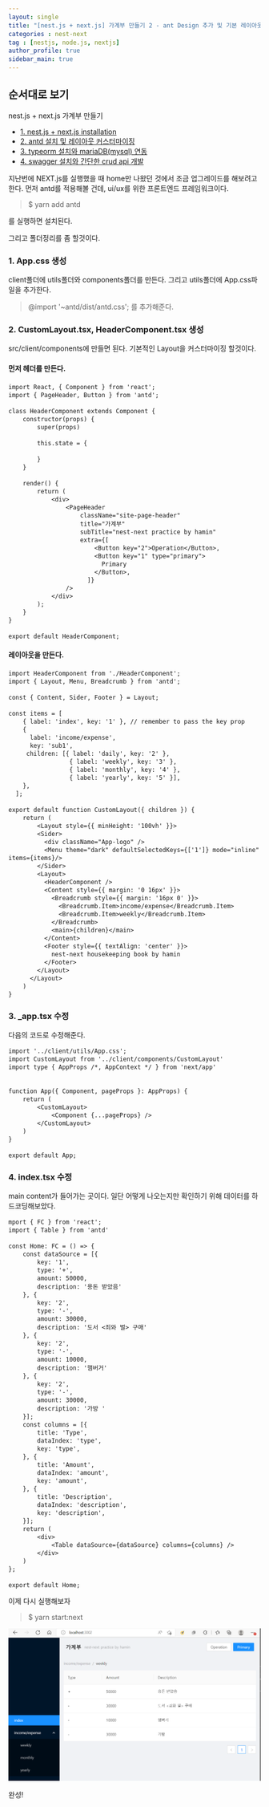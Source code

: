 ```yaml
---
layout: single
title: "[nest.js + next.js] 가계부 만들기 2 - ant Design 추가 및 기본 레이아웃"
categories : nest-next
tag : [nestjs, node.js, nextjs]
author_profile: true
sidebar_main: true
---
```


## 순서대로 보기
nest.js + next.js 가계부 만들기                                            
- [1. nest.js + next.js installation](https://iamhmin.github.io/nest-next/housekeeping-book-1/) 
- [2. antd 설치 및 레이아웃 커스터마이징 ](https://iamhmin.github.io/nest-next/housekeeping-book-2/)       
- [3. typeorm 설치와 mariaDB(mysql) 연동 ](https://iamhmin.github.io/nest-next/housekeeping-book-3/) 
- [4. swagger 설치와 간단한 crud api 개발 ](https://iamhmin.github.io/nest-next/housekeeping-book-4/)       


지난번에 NEXT.js를 실행했을 때 home만 나왔던 것에서 조금 업그레이드를 해보려고 한다.
먼저 antd를 적용해볼 건데, ui/ux를 위한 프론트엔드 프레임워크이다.

>$ yarn add antd

를 실행하면 설치된다.

그리고 폴더정리를 좀 할것이다.

### 1. App.css 생성
client폴더에 utils폴더와 components폴더를 만든다. 그리고 utils폴더에 App.css파일을 추가한다. 

>@import '~antd/dist/antd.css';
를 추가해준다.

### 2. CustomLayout.tsx, HeaderComponent.tsx 생성
src/client/components에 만들면 된다. 기본적인 Layout을 커스터마이징 할것이다.

#### 먼저 헤더를 만든다.

```
import React, { Component } from 'react';
import { PageHeader, Button } from 'antd';

class HeaderComponent extends Component {
    constructor(props) {
        super(props)

        this.state = {

        }
    }
   
    render() {
        return (
            <div>
                <PageHeader
                    className="site-page-header"
                    title="가계부"
                    subTitle="nest-next practice by hamin"
                    extra={[
                        <Button key="2">Operation</Button>,
                        <Button key="1" type="primary">
                          Primary
                        </Button>,
                      ]}
                />
            </div>
        );
    }
}

export default HeaderComponent;
```

#### 레이아웃을 만든다.
```
import HeaderComponent from './HeaderComponent';
import { Layout, Menu, Breadcrumb } from 'antd';

const { Content, Sider, Footer } = Layout;

const items = [
    { label: 'index', key: '1' }, // remember to pass the key prop
    {
      label: 'income/expense',
      key: 'sub1',
     children: [{ label: 'daily', key: '2' },
                 { label: 'weekly', key: '3' },
                 { label: 'monthly', key: '4' },
                 { label: 'yearly', key: '5' }],
    },
  ];

export default function CustomLayout({ children }) {
    return (
        <Layout style={{ minHeight: '100vh' }}>
        <Sider>
          <div className="App-logo" />
          <Menu theme="dark" defaultSelectedKeys={['1']} mode="inline" items={items}/>
        </Sider>
        <Layout>
          <HeaderComponent />
          <Content style={{ margin: '0 16px' }}>
            <Breadcrumb style={{ margin: '16px 0' }}>
              <Breadcrumb.Item>income/expense</Breadcrumb.Item>
              <Breadcrumb.Item>weekly</Breadcrumb.Item>
            </Breadcrumb>
            <main>{children}</main>
          </Content>
          <Footer style={{ textAlign: 'center' }}>
            nest-next housekeeping book by hamin
          </Footer>
        </Layout>
      </Layout>
    )
}
```

### 3. _app.tsx 수정
다음의 코드로 수정해준다.

```
import '../client/utils/App.css';
import CustomLayout from '../client/components/CustomLayout'
import type { AppProps /*, AppContext */ } from 'next/app'


function App({ Component, pageProps }: AppProps) {
    return (
        <CustomLayout>
            <Component {...pageProps} />
        </CustomLayout>
    )
}

export default App;

```


### 4. index.tsx 수정

main content가 들어가는 곳이다. 일단 어떻게 나오는지만 확인하기 위해 데이터를 하드코딩해보았다.

```
mport { FC } from 'react';
import { Table } from 'antd'

const Home: FC = () => {
    const dataSource = [{
        key: '1',
        type: '+',
        amount: 50000,
        description: '용돈 받았음'
    }, {
        key: '2',
        type: '-',
        amount: 30000,
        description: '도서 <죄와 벌> 구매'
    }, {
        key: '2',
        type: '-',
        amount: 10000,
        description: '햄버거'
    }, {
        key: '2',
        type: '-',
        amount: 30000,
        description: '가방 '
    }];
    const columns = [{
        title: 'Type',
        dataIndex: 'type',
        key: 'type',
    }, {
        title: 'Amount',
        dataIndex: 'amount',
        key: 'amount',
    }, {
        title: 'Description',
        dataIndex: 'description',
        key: 'description',
    }];
    return (
        <div>
            <Table dataSource={dataSource} columns={columns} />
        </div>
    )
};

export default Home;

```


이제 다시 실행해보자
>$ yarn start:next


![Alt text](/assets/images/20220526_152147289.png)

완성!